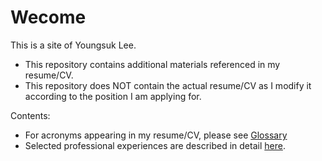 # Wecome

This is a site of Youngsuk Lee. 

* This repository contains additional materials referenced in my resume/CV. 
* This repository does NOT contain the actual resume/CV as I modify it according to the position I am applying for. 

Contents:
* For acronyms appearing in my resume/CV, please see [Glossary](https://github.com/xyise/cv/blob/main/Glossary.md)
* Selected professional experiences are described in detail [here](https://github.com/xyise/cv/blob/main/ProfessionalExperiece_Selected.md).
